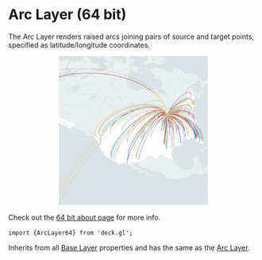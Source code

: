 # Arc Layer (64 bit)

The Arc Layer renders raised arcs joining pairs of source and target points,
specified as latitude/longitude coordinates.

<div align="center">
  <img height="300" src="/demo/src/static/images/demo-thumb-arc.jpg" />
</div>

Check out the [64 bit about page](/docs/64-bits.md) for more info.

    import {ArcLayer64} from 'deck.gl';

Inherits from all [Base Layer](/docs/layers/base-layer.md) properties and has
the same as the [Arc Layer](/docs/layers/arc-layer.md).
